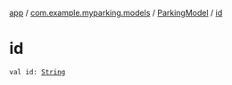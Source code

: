 [app](../../index.md) / [com.example.myparking.models](../index.md) / [ParkingModel](index.md) / [id](./id.md)

# id

`val id: `[`String`](https://kotlinlang.org/api/latest/jvm/stdlib/kotlin/-string/index.html)